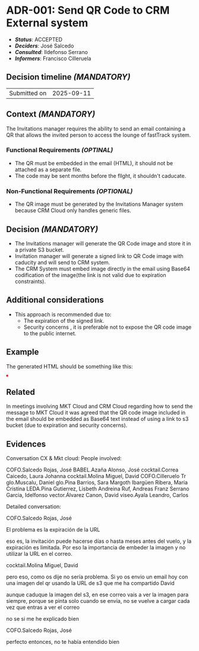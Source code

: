 # ADR-001: Send QR Code to CRM External system

- ***Status***:  ACCEPTED 
- ***Deciders***: José Salcedo
- ***Consulted***: Ildefonso Serrano
- ***Informers***: Francisco Cilleruela

## Decision timeline *(MANDATORY)*


|                                         |            |
| --------------------------------------- | ---------- |
| Submitted on                            | 2025-09-11 |


## Context *(MANDATORY)*

The Invitations manager requires the ability to send an email containing a QR that allows the invited person to access the lounge of fastTrack system. 




### Functional Requirements *(OPTINAL)*

- The QR must be embedded in the email (HTML),  it should not be attached as a separate file.
- The code may be sent months before the fllght, it shouldn't caducate.


### Non-Functional Requirements *(OPTIONAL)*

- The QR image must be generated by the Invitations Manager system because CRM Cloud only handles generic files.

## Decision *(MANDATORY)*

- The Invitations manager will  generate the QR Code image and store it in a private S3 bucket.
- Invitation manager will generate a signed link to QR Code image with caducity and will send to CRM system.
- The CRM System must embed image directly in the email using Base64 codification of the image(the link is not valid due to expiration constraints).

## Additional considerations
- This approach is recommended due to:
    - The expiration  of the signed link.
    - Security concerns , it is preferable not to expose the QR code image to the public internet.


## Example 
The generated HTML should be something like this:
<body>
    <img src="data:image/png;base64,iVBORw0KGgoAAAANSUhEUgAAAAUA
    AAAFCAYAAACNbyblAAAAHElEQVQI12P4
    //8/w38GIAXDIBKE0DHxgljNBAAO
    9TXL0Y4OHwAAAABJRU5ErkJggg==">
</body>

## Related
In meetings involving MKT Cloud and CRM Cloud regarding how to send the message to MKT Cloud it was agreed that the QR code image included in the email should be embedded as Base64 text instead of using a link to s3 bucket (due to expiration and security concerns).


## Evidences
Conversation CX & Mkt cloud:
People involved:

COFO.Salcedo Rojas, José
BABEL.Azaña Alonso, José
cocktail.Correa Caicedo, Laura Johanna
cocktail.Molina Miguel, David
COFO.Cilleruelo Tr
glo.Muscalu, Daniel
glo.Pina Barrios, Sara Margoth
Ibargüen Ribera, María Cristina
LEDA.Pina Gutierrez, Lisbeth Andreina
Ruf, Andreas Franz
Serrano Garcia, Idelfonso
vector.Álvarez Canon, David
viseo.Ayala Leandro, Carlos


Detailed conversation:

COFO.Salcedo Rojas, José

El problema es la expiración de la URL
 
eso es, la invitación puede hacerse días o hasta meses antes del vuelo, y la expiración es limitada. Por eso la importancia de embeder la imagen y no utilizar la URL en el correo.
 
cocktail.Molina Miguel, David

pero eso, como os dije no sería problema. 
Si yo os envio un email hoy con una imagen del qr usando la URL de s3 que me ha compartido David

aunque caduque la imagen del s3, en ese correo vais a ver la imagen para siempre, porque se pinta solo cuando se envia, no se vuelve a cargar cada vez que entras a ver el correo
 
no se si me he explicado bien
 
COFO.Salcedo Rojas, José

perfecto entonces, no te había entendido bien
 




